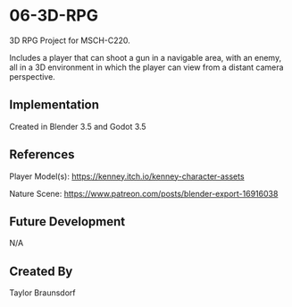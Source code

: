 # 06-3D-RPG

3D RPG Project for MSCH-C220.

Includes a player that can shoot a gun in a navigable area, with an enemy, all in a 3D environment in which the player can view from a distant camera perspective.

## Implementation

Created in Blender 3.5 and Godot 3.5

## References

Player Model(s): https://kenney.itch.io/kenney-character-assets

Nature Scene: https://www.patreon.com/posts/blender-export-16916038

## Future Development

N/A

## Created By

Taylor Braunsdorf
